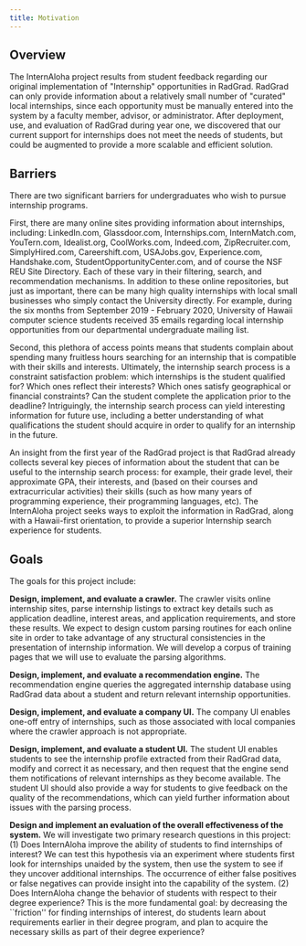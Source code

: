 ```yaml
---
title: Motivation
---
```


## Overview
The InternAloha project results from student feedback regarding our original implementation of "Internship" opportunities in RadGrad.  RadGrad can only provide information about a relatively small number of "curated" local internships, since each opportunity must be manually entered into the system by a faculty member, advisor, or administrator. After deployment, use, and evaluation of RadGrad during year one, we discovered that our current support for internships does not meet the needs of students, but could be augmented to provide a more scalable and efficient solution.

## Barriers

There are two significant barriers for undergraduates who wish to pursue internship programs.

First, there are many online sites providing information about internships, including: LinkedIn.com, Glassdoor.com, Internships.com, InternMatch.com, YouTern.com, Idealist.org, CoolWorks.com, Indeed.com, ZipRecruiter.com, SimplyHired.com, Careershift.com, USAJobs.gov, Experience.com, Handshake.com, StudentOpportunityCenter.com, and of course the NSF REU Site Directory.  Each of these vary in their filtering, search, and recommendation mechanisms. In addition to these online repositories, but just as important, there can be many high quality internships with local small businesses who simply contact the University directly.  For example, during the six months from September 2019 - February 2020, University of Hawaii computer science students received 35 emails regarding local internship opportunities from our departmental undergraduate mailing list.

Second, this plethora of access points means that students complain about spending many fruitless hours searching for an internship that is compatible with their skills and interests. Ultimately, the internship search process is a constraint satisfaction problem: which internships is the student qualified for? Which ones reflect their interests? Which ones satisfy geographical or financial constraints?  Can the student complete the application prior to the deadline? Intriguingly, the internship search process can yield interesting information for future use, including a better understanding of what qualifications the student should acquire in order to qualify for an internship in the future.

An insight from the first year of the RadGrad project is that RadGrad already collects several key pieces of information about the student that can be useful to the internship search process: for example, their grade level, their approximate GPA, their interests, and (based on their courses and extracurricular activities) their skills (such as how many years of programming experience, their programming languages, etc). The InternAloha project seeks ways to exploit the information in RadGrad, along with a Hawaii-first orientation, to provide a superior Internship search experience for students.

## Goals

The goals for this project include:

**Design, implement, and evaluate a crawler.** The crawler visits online internship sites, parse internship listings to extract key details such as application deadline, interest areas, and application requirements, and store these results. We expect to design custom parsing routines for each online site in order to take advantage of any structural consistencies in the presentation of internship information. We will develop a corpus of training pages that we will use to evaluate the parsing algorithms.

**Design, implement, and evaluate a recommendation engine.** The recommendation engine queries the aggregated internship database using RadGrad data about a student and return relevant internship opportunities.

**Design, implement, and evaluate a company UI.** The company UI enables one-off entry of internships, such as those associated with local companies where the crawler approach is not appropriate.

**Design, implement, and evaluate a student UI.** The student UI enables students to see the internship profile extracted from their RadGrad data, modify and correct it as necessary, and then request that the engine send them notifications of relevant internships as they become available. The student UI should also provide a way for students to give feedback on the quality of the recommendations, which can yield further information about issues with the parsing process.

**Design and implement an evaluation of the overall effectiveness of the system.** We will investigate two primary research questions in this project: (1) Does InternAloha improve the ability of students to find internships of interest?  We can test this hypothesis via an experiment where students first look for internships unaided by the system, then use the system to see if they uncover additional internships. The occurrence of either false positives or false negatives can provide insight into the capability of the system.  (2) Does InternAloha change the behavior of students with respect to their degree experience? This is the more fundamental goal: by decreasing the ``friction'' for finding internships of interest, do students learn about requirements earlier in their degree program, and plan to acquire the necessary skills as part of their degree experience?



